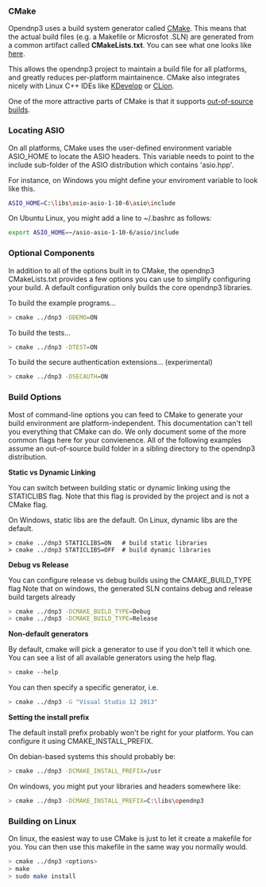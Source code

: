 ### CMake

Opendnp3 uses a build system generator called [CMake](http://www.cmake.org/).  This means that the actual build files (e.g. a Makefile or Microsfot .SLN) are generated from a
common artifact called **CMakeLists.txt**. You can see what one looks like [here](https://github.com/automatak/dnp3/blob/2.0.x/CMakeLists.txt).

This allows the opendnp3 project to maintain a build file for all platforms, and greatly reduces per-platform maintainence. CMake also integrates nicely with
Linux C++ IDEs like [KDevelop](https://www.kdevelop.org/) or [CLion](https://www.jetbrains.com/clion/).

One of the more attractive parts of CMake is that it supports [out-of-source builds](http://www.cmake.org/Wiki/CMake_FAQ#Out-of-source_build_trees).

### Locating ASIO

On all platforms, CMake uses the user-defined environment variable ASIO_HOME to locate the ASIO headers. This variable needs to point to the include sub-folder of the ASIO distribution
which contains 'asio.hpp'.

For instance, on Windows you might define your enviroment variable to look like this.
```sh
ASIO_HOME=C:\libs\asio-asio-1-10-6\asio\include
```

On Ubuntu Linux, you might add a line to ~/.bashrc as follows:
```sh
export ASIO_HOME=~/asio-asio-1-10-6/asio/include
```

### Optional Components

In addition to all of the options built in to CMake, the opendnp3 CMakeLists.txt provides a few options you can use to simplify configuring your build. A default configuration
only builds the core opendnp3 libraries.

To build the example programs...
```sh
> cmake ../dnp3 -DDEMO=ON
```
To build the tests...
```sh
> cmake ../dnp3 -DTEST=ON
```
To build the secure authentication extensions... (experimental)
```sh
> cmake ../dnp3 -DSECAUTH=ON
```

### Build Options

Most of command-line options you can feed to CMake to generate your build environment are platform-independent.  This documentation can't tell you everything that
CMake can do. We only document some of the more common flags here for your convienence. All of the following examples assume an out-of-source build folder in a 
sibling directory to the opendnp3 distribution.

**Static vs Dynamic Linking**

You can switch between building static or dynamic linking using the STATICLIBS flag. Note that this flag is provided by the project and is not a CMake flag.

On Windows, static libs are the default. On Linux, dynamic libs are the default.

```
> cmake ../dnp3 STATICLIBS=ON	# build static libraries
> cmake ../dnp3 STATICLIBS=OFF	# build dynamic libraries
```

**Debug vs Release**

You can configure release vs debug builds using the CMAKE_BUILD_TYPE flag
Note that on windows, the generated SLN contains debug and release build targets already
```sh
> cmake ../dnp3 -DCMAKE_BUILD_TYPE=Debug
> cmake ../dnp3 -DCMAKE_BUILD_TYPE=Release
```

**Non-default generators**

By default, cmake will pick a generator to use if you don't tell it which one. You can see a list of all available generators using the help flag.
```sh
> cmake --help
```
You can then specify a specific generator, i.e.
```sh
> cmake ../dnp3 -G "Visual Studio 12 2013"
```

**Setting the install prefix**

The default install prefix probably won't be right for your platform. You can configure it using CMAKE_INSTALL_PREFIX.

On debian-based systems this should probably be:
```sh
> cmake ../dnp3 -DCMAKE_INSTALL_PREFIX=/usr
```

On windows, you might put your libraries and headers somewhere like:
```sh
> cmake ../dnp3 -DCMAKE_INSTALL_PREFIX=C:\libs\opendnp3
```

### Building on Linux

On linux, the easiest way to use CMake is just to let it create a makefile for you. You can then use this makefile in the same way you normally would.
```sh
> cmake ../dnp3 <options>
> make
> sudo make install
```